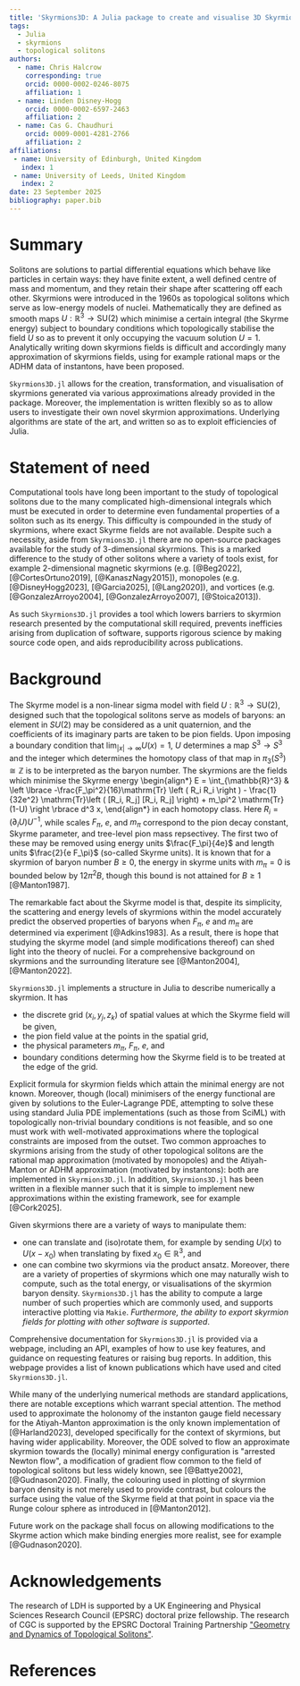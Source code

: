 ```yaml
---
title: 'Skyrmions3D: A Julia package to create and visualise 3D Skyrmions in the Skyrme model'
tags:
  - Julia
  - skyrmions
  - topological solitons
authors:
  - name: Chris Halcrow
    corresponding: true
    orcid: 0000-0002-0246-8075
    affiliation: 1
  - name: Linden Disney-Hogg
    orcid: 0000-0002-6597-2463
    affiliation: 2
  - name: Cas G. Chaudhuri
    orcid: 0009-0001-4281-2766
    affiliation: 2
affiliations:
 - name: University of Edinburgh, United Kingdom
   index: 1
 - name: University of Leeds, United Kingdom
   index: 2
date: 23 September 2025
bibliography: paper.bib
---
```


# Summary


Solitons are solutions to partial differential equations which behave like particles in certain ways: they have finite extent, a well defined centre of mass and momentum, and they retain their shape after scattering off each other. Skyrmions were introduced in the 1960s as topological solitons which serve as low-energy models of nuclei. Mathematically they are defined as smooth maps $U: \mathbb{R}^3 \to \mathrm{SU}(2)$ which minimise a certain integral (the Skyrme energy) subject to boundary conditions which topologically stabilise the field $U$ so as to prevent it only occupying the vacuum solution $U=1$. Analytically writing down skyrmions fields is difficult and accordingly many approximation of skyrmions fields, using for example rational maps or the ADHM data of instantons, have been proposed. 

`Skyrmions3D.jl` allows for the creation, transformation, and visualisation of skyrmions generated via various approximations already provided in the package. Moreover, the implementation is written flexibly so as to allow users to investigate their own novel skyrmion approximations. Underlying algorithms are state of the art, and written so as to exploit efficiencies of Julia. 

# Statement of need


Computational tools have long been important to the study of topological solitons due to the many complicated high-dimensional integrals which must be executed in order to determine even fundamental properties of a soliton such as its energy. This difficulty is compounded in the study of skyrmions, where exact Skyrme fields are not available. Despite such a necessity, aside from `Skyrmions3D.jl` there are no open-source packages available for the study of 3-dimensional skyrmions. This is a marked difference to the study of other solitons where a variety of tools exist, for example 2-dimensional magnetic skyrmions (e.g. [@Beg2022], [@CortesOrtuno2019], [@KanaszNagy2015]), monopoles (e.g. [@DisneyHogg2023], [@Garcia2025], [@Lang2020]), and vortices (e.g. [@GonzalezArroyo2004], [@GonzalezArroyo2007], [@Stoica2013]). 

As such `Skyrmions3D.jl` provides a tool which lowers barriers to skyrmion research presented by the computational skill required, prevents inefficies arising from duplication of software, supports rigorous science by making source code open, and aids reproducibility across publications. 

# Background


The Skyrme model is a non-linear sigma model with field $U: \mathbb{R}^3 \to \mathrm{SU}(2)$, designed such that the topological solitons serve as models of baryons: an element in $SU(2)$ may be considered as a unit quaternion, and the coefficients of its imaginary parts are taken to be pion fields. Upon imposing a boundary condition that $\lim_{|x| \to \infty} U(x) = 1$, $U$ determines a map $S^3 \to S^3$ and the integer which determines the homotopy class of that map in $\pi_3(S^3) \cong \mathbb{Z}$ is to be interpreted as the baryon number. The skyrmions are the fields which minimise the Skyrme energy 
\begin{align*}
	E = \int_{\mathbb{R}^3}  & \left \lbrace -\frac{F_\pi^2}{16}\mathrm{Tr} \left ( R_i R_i \right ) - \frac{1}{32e^2} \mathrm{Tr}\left ( [R_i, R_j] [R_i, R_j] \right)   + m_\pi^2 \mathrm{Tr}(1-U) \right \rbrace d^3 x,
\end{align*}
in each homotopy class. Here $R_i = (\partial_i U) U^{-1}$, while scales $F_\pi$, $e$, and $m_\pi$ correspond to the pion decay constant, Skyrme parameter, and tree-level pion mass repsectivey. The first two of these may be removed using energy units $\frac{F_\pi}{4e}$ and length units $\frac{2}{e F_\pi}$ (so-called Skyrme units). It is known that for a skyrmion of baryon number $B \geq 0$, the energy in skyrme units with $m_\pi=0$ is bounded below by $12 \pi^2 B$, though this bound is not attained for $B \geq 1$ [@Manton1987]. 

The remarkable fact about the Skyrme model is that, despite its simplicity, the scattering and energy levels of skyrmions within the model accurately predict the observed properties of baryons when $F_\pi$, $e$ and $m_\pi$ are determined via experiment [@Adkins1983]. As a result, there is hope that studying the skyrme model (and simple modifications thereof) can shed light into the theory of nuclei. For a comprehensive background on skyrmions and the surrounding literature see [@Manton2004], [@Manton2022]. 

`Skyrmions3D.jl` implements a structure in Julia to describe numerically a skyrmion. It has
 - the discrete grid $(x_i, y_j, z_k)$ of spatial values at which the Skyrme field will be given, 
 - the pion field value at the points in the spatial grid, 
 - the physical parameters $m_\pi$, $F_\pi$, $e$, and
 - boundary conditions determing how the Skyrme field is to be treated at the edge of the grid. 

Explicit formula for skyrmion fields which attain the minimal energy are not known. Moreover, though (local) minimisers of the energy functional are given by solutions to the Euler-Lagrange PDE, attempting to solve these using standard Julia PDE implementations (such as those from SciML) with topologically non-trivial boundary conditions is not feasible, and so one must work with well-motivated approximations where the toplogical constraints are imposed from the outset. Two common approaches to skyrmions arising from the study of other topological solitons are the rational map approximation (motivated by monopoles) and the Atiyah-Manton or ADHM approximation (motivated by instantons): both are implemented in `Skyrmions3D.jl`. In addition, `Skyrmions3D.jl` has been written in a flexible manner such that it is simple to implement new approximations within the existing framework, see for example [@Cork2025]. 

Given skyrmions there are a variety of ways to manipulate them:
 - one can translate and (iso)rotate them, for example by sending $U(x)$ to $U(x-x_0)$ when translating by fixed $x_0 \in \mathbb{R}^3$, and
 - one can combine two skyrmions via the product ansatz.
Moreover, there are a variety of properties of skyrmions which one may naturally wish to compute, such as the total energy, or visualisations of the skyrmion baryon density. `Skyrmions3D.jl` has the ability to compute a large number of such properties which are commonly used, and supports interactive plotting via `Makie`. *Furthermore, the ability to export skyrmion fields for plotting with other software is supported*. 

Comprehensive documentation for `Skyrmions3D.jl` is provided via a webpage, including an API, examples of how to use key features, and guidance on requesting features or raising bug reports. In addition, this webpage provides a list of known publications which have used and cited `Skyrmions3D.jl`. 

While many of the underlying numerical methods are standard applications, there are notable exceptions which warrant special attention. The method used to approximate the holonomy of the instanton gauge field necessary for the Atiyah-Manton approximation is the only known implementation of [@Harland2023], developed specifically for the context of skyrmions, but having wider applicability. Moreover, the ODE solved to flow an approximate skyrmion towards the (locally) minimal energy configuration is "arrested Newton flow", a modification of gradient flow common to the field of topological solitons but less widely known, see [@Battye2002], [@Gudnason2020]. Finally, the colouring used in plotting of skyrmion baryon density is not merely used to provide contrast, but colours the surface using the value of the Skyrme field at that point in space via the Runge colour sphere as introduced in [@Manton2012]. 

Future work on the package shall focus on allowing modifications to the Skyrme action which make binding energies more realist, see for example [@Gudnason2020]. 

# Acknowledgements


The research of LDH is supported by a UK Engineering and Physical Sciences Research Council (EPSRC) doctoral prize fellowship.
The research of CGC is supported by the EPSRC Doctoral Training Partnership ["Geometry and Dynamics of Topological Solitons"](https://gtr.ukri.org/projects?ref=studentship-2650914).

# References

